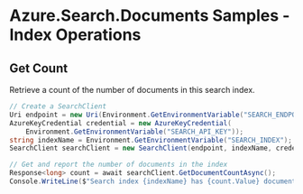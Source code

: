 # Azure.Search.Documents Samples - Index Operations

## Get Count

Retrieve a count of the number of documents in this search index.

```C# Snippet:Azure_Search_Tests_Samples_GetCountAsync
// Create a SearchClient
Uri endpoint = new Uri(Environment.GetEnvironmentVariable("SEARCH_ENDPOINT"));
AzureKeyCredential credential = new AzureKeyCredential(
    Environment.GetEnvironmentVariable("SEARCH_API_KEY"));
string indexName = Environment.GetEnvironmentVariable("SEARCH_INDEX");
SearchClient searchClient = new SearchClient(endpoint, indexName, credential);

// Get and report the number of documents in the index
Response<long> count = await searchClient.GetDocumentCountAsync();
Console.WriteLine($"Search index {indexName} has {count.Value} documents.");
```
